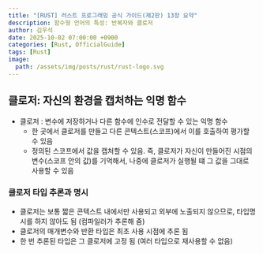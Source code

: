 ```yaml
---
title: "[RUST] 러스트 프로그래밍 공식 가이드(제2판) 13장 요약"
description: 함수형 언어의 특성: 반복자와 클로저
author: 김우석
date: 2025-10-02 07:00:00 +0900
categories: [Rust, OfficialGuide]
tags: [Rust]
image:
  path: /assets/img/posts/rust/rust-logo.svg
---
```


## 클로저: 자신의 환경을 캡처하는 익명 함수
- 클로저 : 변수에 저장하거나 다른 함수에 인수로 전달할 수 있는 익명 함수
    - 한 곳에서 클로저를 만들고 다른 콘텍스트(스코프)에서 이를 호출하여 평가할 수 있음
    - 정의된 스코프에서 값을 캡처할 수 있음. 즉, 클로저가 자신이 만들어진 시점의 변수(스코프 안의 값)를 기억해서, 나중에 클로저가 실행될 떄 그 값을 그대로 사용할 수 있음

### 클로저 타입 추론과 명시
- 클로저는 보통 짧은 콘텍스트 내에서만 사용되고 외부에 노출되지 않으므로, 타입명시를 하지 않아도 됨 (컴파일러가 추론해 줌)
- 클로저의 매개변수와 반환 타입은 최초 사용 시점에 추론 됨
- 한 번 추론된 타입은 그 클로저에 고정 됨 (여러 타입으로 재사용할 수 없음)
